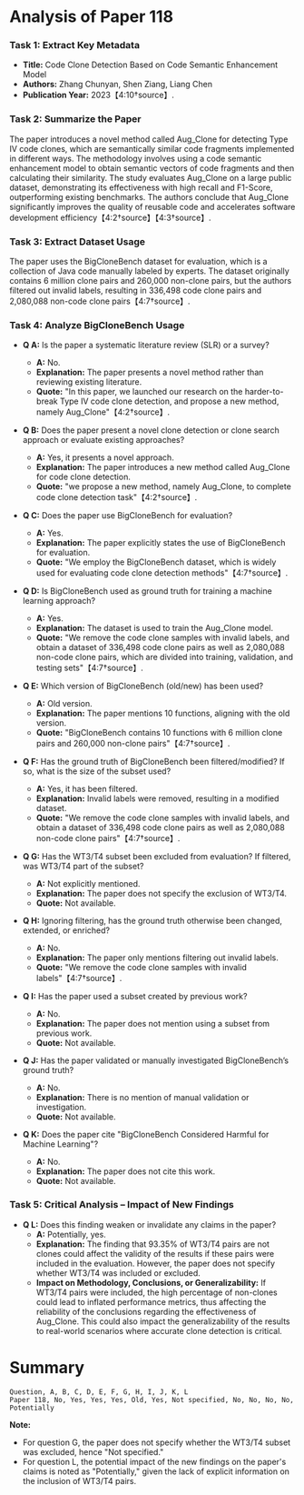 # Analysis of Paper 118

### Task 1: Extract Key Metadata

- **Title:** Code Clone Detection Based on Code Semantic Enhancement Model
- **Authors:** Zhang Chunyan, Shen Ziang, Liang Chen
- **Publication Year:** 2023【4:10†source】.

### Task 2: Summarize the Paper

The paper introduces a novel method called Aug_Clone for detecting Type IV code clones, which are semantically similar code fragments implemented in different ways. The methodology involves using a code semantic enhancement model to obtain semantic vectors of code fragments and then calculating their similarity. The study evaluates Aug_Clone on a large public dataset, demonstrating its effectiveness with high recall and F1-Score, outperforming existing benchmarks. The authors conclude that Aug_Clone significantly improves the quality of reusable code and accelerates software development efficiency【4:2†source】【4:3†source】.

### Task 3: Extract Dataset Usage

The paper uses the BigCloneBench dataset for evaluation, which is a collection of Java code manually labeled by experts. The dataset originally contains 6 million clone pairs and 260,000 non-clone pairs, but the authors filtered out invalid labels, resulting in 336,498 code clone pairs and 2,080,088 non-code clone pairs【4:7†source】.

### Task 4: Analyze BigCloneBench Usage

- **Q A:** Is the paper a systematic literature review (SLR) or a survey?
  - **A:** No.
  - **Explanation:** The paper presents a novel method rather than reviewing existing literature.
  - **Quote:** "In this paper, we launched our research on the harder-to-break Type IV code clone detection, and propose a new method, namely Aug_Clone"【4:2†source】.

- **Q B:** Does the paper present a novel clone detection or clone search approach or evaluate existing approaches?
  - **A:** Yes, it presents a novel approach.
  - **Explanation:** The paper introduces a new method called Aug_Clone for code clone detection.
  - **Quote:** "we propose a new method, namely Aug_Clone, to complete code clone detection task"【4:2†source】.

- **Q C:** Does the paper use BigCloneBench for evaluation?
  - **A:** Yes.
  - **Explanation:** The paper explicitly states the use of BigCloneBench for evaluation.
  - **Quote:** "We employ the BigCloneBench dataset, which is widely used for evaluating code clone detection methods"【4:7†source】.

- **Q D:** Is BigCloneBench used as ground truth for training a machine learning approach?
  - **A:** Yes.
  - **Explanation:** The dataset is used to train the Aug_Clone model.
  - **Quote:** "We remove the code clone samples with invalid labels, and obtain a dataset of 336,498 code clone pairs as well as 2,080,088 non-code clone pairs, which are divided into training, validation, and testing sets"【4:7†source】.

- **Q E:** Which version of BigCloneBench (old/new) has been used?
  - **A:** Old version.
  - **Explanation:** The paper mentions 10 functions, aligning with the old version.
  - **Quote:** "BigCloneBench contains 10 functions with 6 million clone pairs and 260,000 non-clone pairs"【4:7†source】.

- **Q F:** Has the ground truth of BigCloneBench been filtered/modified? If so, what is the size of the subset used?
  - **A:** Yes, it has been filtered.
  - **Explanation:** Invalid labels were removed, resulting in a modified dataset.
  - **Quote:** "We remove the code clone samples with invalid labels, and obtain a dataset of 336,498 code clone pairs as well as 2,080,088 non-code clone pairs"【4:7†source】.

- **Q G:** Has the WT3/T4 subset been excluded from evaluation? If filtered, was WT3/T4 part of the subset?
  - **A:** Not explicitly mentioned.
  - **Explanation:** The paper does not specify the exclusion of WT3/T4.
  - **Quote:** Not available.

- **Q H:** Ignoring filtering, has the ground truth otherwise been changed, extended, or enriched?
  - **A:** No.
  - **Explanation:** The paper only mentions filtering out invalid labels.
  - **Quote:** "We remove the code clone samples with invalid labels"【4:7†source】.

- **Q I:** Has the paper used a subset created by previous work?
  - **A:** No.
  - **Explanation:** The paper does not mention using a subset from previous work.
  - **Quote:** Not available.

- **Q J:** Has the paper validated or manually investigated BigCloneBench’s ground truth?
  - **A:** No.
  - **Explanation:** There is no mention of manual validation or investigation.
  - **Quote:** Not available.

- **Q K:** Does the paper cite "BigCloneBench Considered Harmful for Machine Learning"?
  - **A:** No.
  - **Explanation:** The paper does not cite this work.
  - **Quote:** Not available.

### Task 5: Critical Analysis – Impact of New Findings

- **Q L:** Does this finding weaken or invalidate any claims in the paper?
  - **A:** Potentially, yes.
  - **Explanation:** The finding that 93.35% of WT3/T4 pairs are not clones could affect the validity of the results if these pairs were included in the evaluation. However, the paper does not specify whether WT3/T4 was included or excluded.
  - **Impact on Methodology, Conclusions, or Generalizability:** If WT3/T4 pairs were included, the high percentage of non-clones could lead to inflated performance metrics, thus affecting the reliability of the conclusions regarding the effectiveness of Aug_Clone. This could also impact the generalizability of the results to real-world scenarios where accurate clone detection is critical.

# Summary

```
Question, A, B, C, D, E, F, G, H, I, J, K, L
Paper 118, No, Yes, Yes, Yes, Old, Yes, Not specified, No, No, No, No, Potentially
```

**Note:**  
- For question G, the paper does not specify whether the WT3/T4 subset was excluded, hence "Not specified."
- For question L, the potential impact of the new findings on the paper's claims is noted as "Potentially," given the lack of explicit information on the inclusion of WT3/T4 pairs.
